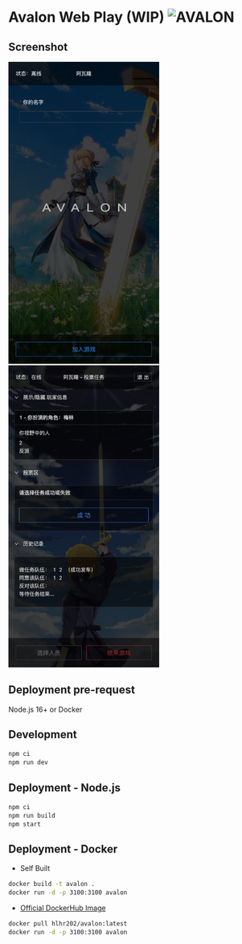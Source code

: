 # Avalon Web Play (WIP) ![AVALON](https://github.com/hlhr202/avalon-game/actions/workflows/docker-image.yml/badge.svg)

## Screenshot
<img src="screenshot-login.jpeg" width="300" />
<img src="screenshot.png" width="300" />

## Deployment pre-request

Node.js 16+ or Docker

## Development

```bash
npm ci
npm run dev
```

## Deployment - Node.js

```bash
npm ci
npm run build
npm start
```

## Deployment - Docker

-   Self Built

```bash
docker build -t avalon .
docker run -d -p 3100:3100 avalon
```

-   [Official DockerHub Image](https://hub.docker.com/repository/docker/hlhr202/avalon)

```bash
docker pull hlhr202/avalon:latest
docker run -d -p 3100:3100 avalon
```
